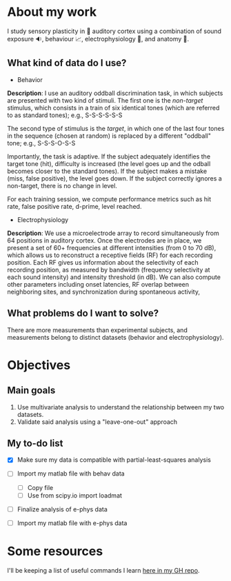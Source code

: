 # About my work
I study sensory plasticity in :rat: auditory cortex using a combination of sound exposure :sound:, behaviour :chart_with_upwards_trend:, electrophysiology :electric_plug:, and anatomy :microscope:.


## What kind of data do I use?
* Behavior

**Description**: I use an auditory oddball discrimination task, in which subjects are presented with two kind of stimuli. The first one is the _non-target_ stimulus, which consists in a train of six identical tones \(which are referred to as standard tones\); e.g., S-S-S-S-S-S 

The second type of stimulus is the _target_, in which one of the last four tones in the sequence \(chosen at random\) is replaced by a different "oddball" tone; e.g., S-S-S-O-S-S

Importantly, the task is adaptive. If the subject adequately identifies the target tone (hit), difficulty is increased (the level goes up and the odball becomes closer to the standard tones). If the subject makes a mistake (miss, false positive), the level goes down. If the subject correctly ignores a non-target, there is no change in level.

For each training session, we compute performance metrics such as hit rate, false positive rate, d-prime, level reached.

* Electrophysiology

**Description**: We use a microelectrode array to record simultaneously from 64 positions in auditory cortex. Once the electrodes are in place, we present a set of 60+ frequencies at different intensities \(from 0 to 70 dB\), which allows us to reconstruct a receptive fields (RF) for each recording position. Each RF gives us information about the selectivity of each recording position, as measured by bandwidth (frequency selectivity at each sound intensity) and intensity threshold (in dB). We can also compute other parameters including onset latencies, RF overlap between neighboring sites, and synchronization during spontaneous activity,

## What problems do I want to solve?

There are more measurements than experimental subjects, and measurements belong to distinct datasets (behavior and electrophysiology). 

# Objectives
## Main goals
1. Use multivariate analysis to understand the relationship between my two datasets. 
2. Validate said analysis using a "leave-one-out" approach


## My to-do list
* [X] Make sure my data is compatible with partial-least-squares analysis

* [ ] Import my matlab file with behav data

    * [ ] Copy file
    * [ ] Use from scipy.io import loadmat

* [ ] Finalize analysis of e-phys data

* [ ] Import my matlab file with e-phys data

# Some resources

I'll be keeping a list of useful commands I learn [here in my GH repo](https://github.com/mtl-brainhack-school-2019/Mike_repo/blob/master/Code_snippets.md).
